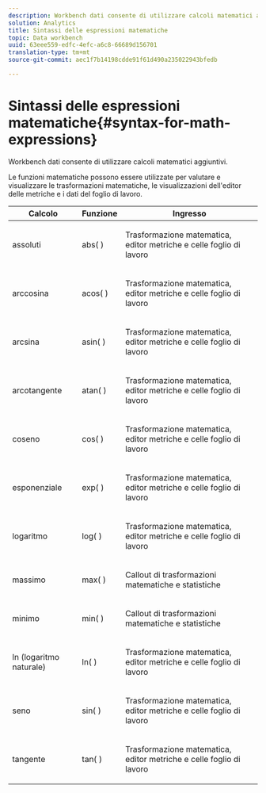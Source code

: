 ```yaml
---
description: Workbench dati consente di utilizzare calcoli matematici aggiuntivi.
solution: Analytics
title: Sintassi delle espressioni matematiche
topic: Data workbench
uuid: 63eee559-edfc-4efc-a6c8-66689d156701
translation-type: tm+mt
source-git-commit: aec1f7b14198cdde91f61d490a235022943bfedb

---
```



# Sintassi delle espressioni matematiche{#syntax-for-math-expressions}

Workbench dati consente di utilizzare calcoli matematici aggiuntivi.

Le funzioni matematiche possono essere utilizzate per valutare e visualizzare le trasformazioni matematiche, le visualizzazioni dell&#39;editor delle metriche e i dati del foglio di lavoro.

<table id="table_B2A4F9D5938D4756A81ACF6F4D77E63D"> 
 <thead> 
  <tr> 
   <th colname="col1" class="entry"> Calcolo </th> 
   <th colname="col02" class="entry"> Funzione </th> 
   <th colname="col2" class="entry"> Ingresso </th> 
  </tr> 
 </thead>
 <tbody> 
  <tr> 
   <td colname="col1"> <p>assoluti </p> </td> 
   <td colname="col02"> <p>abs( ) </p> </td> 
   <td colname="col2"> <p>Trasformazione matematica, editor metriche e celle foglio di lavoro </p> </td> 
  </tr> 
  <tr> 
   <td colname="col1"> <p>arccosina </p> </td> 
   <td colname="col02"> <p>acos( ) </p> </td> 
   <td colname="col2"> <p>Trasformazione matematica, editor metriche e celle foglio di lavoro </p> </td> 
  </tr> 
  <tr> 
   <td colname="col1"> <p>arcsina </p> </td> 
   <td colname="col02"> <p>asin( ) </p> </td> 
   <td colname="col2"> <p>Trasformazione matematica, editor metriche e celle foglio di lavoro </p> </td> 
  </tr> 
  <tr> 
   <td colname="col1"> <p>arcotangente </p> </td> 
   <td colname="col02"> <p>atan( ) </p> </td> 
   <td colname="col2"> <p>Trasformazione matematica, editor metriche e celle foglio di lavoro </p> </td> 
  </tr> 
  <tr> 
   <td colname="col1"> <p>coseno </p> </td> 
   <td colname="col02"> <p>cos( ) </p> </td> 
   <td colname="col2"> <p>Trasformazione matematica, editor metriche e celle foglio di lavoro </p> </td> 
  </tr> 
  <tr> 
   <td colname="col1"> <p> esponenziale </p> </td> 
   <td colname="col02"> <p>exp( ) </p> </td> 
   <td colname="col2"> <p>Trasformazione matematica, editor metriche e celle foglio di lavoro </p> </td> 
  </tr> 
  <tr> 
   <td colname="col1"> <p>logaritmo </p> </td> 
   <td colname="col02"> <p>log( ) </p> </td> 
   <td colname="col2"> <p>Trasformazione matematica, editor metriche e celle foglio di lavoro </p> </td> 
  </tr> 
  <tr> 
   <td colname="col1"> <p>massimo </p> </td> 
   <td colname="col02"> <p>max( ) </p> </td> 
   <td colname="col2"> <p>Callout di trasformazioni matematiche e statistiche </p> </td> 
  </tr> 
  <tr> 
   <td colname="col1"> <p>minimo </p> </td> 
   <td colname="col02"> <p>min( ) </p> </td> 
   <td colname="col2"> <p>Callout di trasformazioni matematiche e statistiche </p> </td> 
  </tr> 
  <tr> 
   <td colname="col1"> <p>ln (logaritmo naturale) </p> </td> 
   <td colname="col02"> <p>ln( ) </p> </td> 
   <td colname="col2"> <p>Trasformazione matematica, editor metriche e celle foglio di lavoro </p> </td> 
  </tr> 
  <tr> 
   <td colname="col1"> <p>seno </p> </td> 
   <td colname="col02"> <p>sin( ) </p> </td> 
   <td colname="col2"> <p>Trasformazione matematica, editor metriche e celle foglio di lavoro </p> </td> 
  </tr> 
  <tr> 
   <td colname="col1"> <p>tangente </p> </td> 
   <td colname="col02"> <p>tan( ) </p> </td> 
   <td colname="col2"> <p>Trasformazione matematica, editor metriche e celle foglio di lavoro </p> </td> 
  </tr> 
 </tbody> 
</table>

